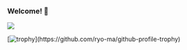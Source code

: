 ### Welcome! 👋

![](https://media.tenor.com/tD7OYvf0DXcAAAAC/80s-retro.gif)

[![trophy](https://github-profile-trophy.vercel.app/?username=fusion407&rank=-C,-?)](https://github.com/ryo-ma/github-profile-trophy)

